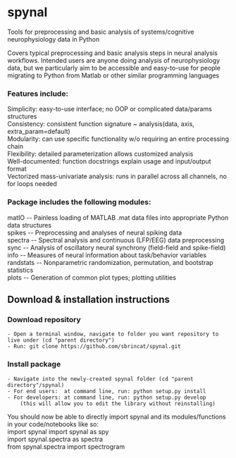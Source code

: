 # spynal
Tools for preprocessing and basic analysis of systems/cognitive neurophysiology data in Python  

Covers typical preprocessing and basic analysis steps in neural analysis workflows.
Intended users are anyone doing analysis of neurophysiology data, but we particularly aim to be
accessible and easy-to-use for people migrating to Python from Matlab or other similar
programming languages

### Features include:
Simplicity: easy-to-use interface; no OOP or complicated data/params structures  
Consistency: consistent function signature ~ analysis(data, axis, extra_param=default)  
Modularity: can use specific functionality w/o requiring an entire processing chain  
Flexibility: detailed parameterization allows customized analysis  
Well-documented: function docstrings explain usage and input/output format  
Vectorized mass-univariate analysis: runs in parallel across all channels, no for loops needed  

### Package includes the following modules:
matIO -- Painless loading of MATLAB .mat data files into appropriate Python data structures  
spikes -- Preprocessing and analyses of neural spiking data  
spectra -- Spectral analysis and continuous (LFP/EEG) data preprocessing  
sync -- Analysis of oscillatory neural synchrony (field-field and spike-field)  
info -- Measures of neural information about task/behavior variables  
randstats -- Nonparametric randomization, permutation, and bootstrap statistics  
plots -- Generation of common plot types; plotting utilities  


## Download & installation instructions
### Download repository
    - Open a terminal window, navigate to folder you want repository to live under (cd "parent directory")
    - Run: git clone https://github.com/sbrincat/spynal.git

### Install package
    - Navigate into the newly-created spynal folder (cd "parent directory"/spynal)
    - For end users:  at command line, run: python setup.py install
    - For developers: at command line, run: python setup.py develop
        (this will allow you to edit the library without reinstalling)

You should now be able to directly import spynal and its modules/functions in your code/notebooks like so:  
    import spynal
    import spynal as spy  
    import spynal.spectra as spectra  
    from spynal.spectra import spectrogram  